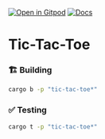 [![Open in Gitpod](https://img.shields.io/badge/Open_in-Gitpod-white?logo=gitpod)](https://gitpod.io/#FOLDER=vara-man/https://github.com/gear-foundation/dapps)
[![Docs](https://img.shields.io/github/actions/workflow/status/gear-foundation/dapps/contracts.yml?logo=rust&label=docs)](https://dapps.gear.rs/vara_man_io)

# Tic-Tac-Toe

### 🏗️ Building

```sh
cargo b -p "tic-tac-toe*"
```

### ✅ Testing

```sh
cargo t -p "tic-tac-toe*"
```
